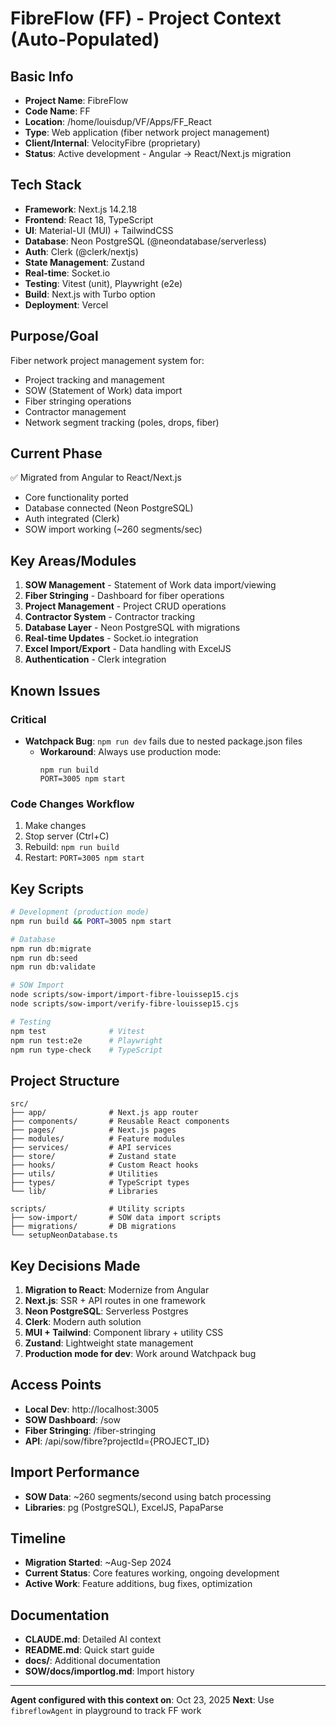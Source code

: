 # FibreFlow (FF) - Project Context (Auto-Populated)

## Basic Info
- **Project Name**: FibreFlow
- **Code Name**: FF
- **Location**: /home/louisdup/VF/Apps/FF_React
- **Type**: Web application (fiber network project management)
- **Client/Internal**: VelocityFibre (proprietary)
- **Status**: Active development - Angular → React/Next.js migration

## Tech Stack
- **Framework**: Next.js 14.2.18
- **Frontend**: React 18, TypeScript
- **UI**: Material-UI (MUI) + TailwindCSS
- **Database**: Neon PostgreSQL (@neondatabase/serverless)
- **Auth**: Clerk (@clerk/nextjs)
- **State Management**: Zustand
- **Real-time**: Socket.io
- **Testing**: Vitest (unit), Playwright (e2e)
- **Build**: Next.js with Turbo option
- **Deployment**: Vercel

## Purpose/Goal
Fiber network project management system for:
- Project tracking and management
- SOW (Statement of Work) data import
- Fiber stringing operations
- Contractor management
- Network segment tracking (poles, drops, fiber)

## Current Phase
✅ Migrated from Angular to React/Next.js
- Core functionality ported
- Database connected (Neon PostgreSQL)
- Auth integrated (Clerk)
- SOW import working (~260 segments/sec)

## Key Areas/Modules
1. **SOW Management** - Statement of Work data import/viewing
2. **Fiber Stringing** - Dashboard for fiber operations
3. **Project Management** - Project CRUD operations
4. **Contractor System** - Contractor tracking
5. **Database Layer** - Neon PostgreSQL with migrations
6. **Real-time Updates** - Socket.io integration
7. **Excel Import/Export** - Data handling with ExcelJS
8. **Authentication** - Clerk integration

## Known Issues
### Critical
- **Watchpack Bug**: `npm run dev` fails due to nested package.json files
  - **Workaround**: Always use production mode:
    ```
    npm run build
    PORT=3005 npm start
    ```

### Code Changes Workflow
1. Make changes
2. Stop server (Ctrl+C)
3. Rebuild: `npm run build`
4. Restart: `PORT=3005 npm start`

## Key Scripts
```bash
# Development (production mode)
npm run build && PORT=3005 npm start

# Database
npm run db:migrate
npm run db:seed
npm run db:validate

# SOW Import
node scripts/sow-import/import-fibre-louissep15.cjs
node scripts/sow-import/verify-fibre-louissep15.cjs

# Testing
npm test              # Vitest
npm run test:e2e      # Playwright
npm run type-check    # TypeScript
```

## Project Structure
```
src/
├── app/              # Next.js app router
├── components/       # Reusable React components
├── pages/            # Next.js pages
├── modules/          # Feature modules
├── services/         # API services
├── store/            # Zustand state
├── hooks/            # Custom React hooks
├── utils/            # Utilities
├── types/            # TypeScript types
└── lib/              # Libraries

scripts/              # Utility scripts
├── sow-import/       # SOW data import scripts
├── migrations/       # DB migrations
└── setupNeonDatabase.ts
```

## Key Decisions Made
1. **Migration to React**: Modernize from Angular
2. **Next.js**: SSR + API routes in one framework
3. **Neon PostgreSQL**: Serverless Postgres
4. **Clerk**: Modern auth solution
5. **MUI + Tailwind**: Component library + utility CSS
6. **Zustand**: Lightweight state management
7. **Production mode for dev**: Work around Watchpack bug

## Access Points
- **Local Dev**: http://localhost:3005
- **SOW Dashboard**: /sow
- **Fiber Stringing**: /fiber-stringing
- **API**: /api/sow/fibre?projectId={PROJECT_ID}

## Import Performance
- **SOW Data**: ~260 segments/second using batch processing
- **Libraries**: pg (PostgreSQL), ExcelJS, PapaParse

## Timeline
- **Migration Started**: ~Aug-Sep 2024
- **Current Status**: Core features working, ongoing development
- **Active Work**: Feature additions, bug fixes, optimization

## Documentation
- **CLAUDE.md**: Detailed AI context
- **README.md**: Quick start guide
- **docs/**: Additional documentation
- **SOW/docs/importlog.md**: Import history

---

**Agent configured with this context on**: Oct 23, 2025
**Next**: Use `fibreflowAgent` in playground to track FF work
